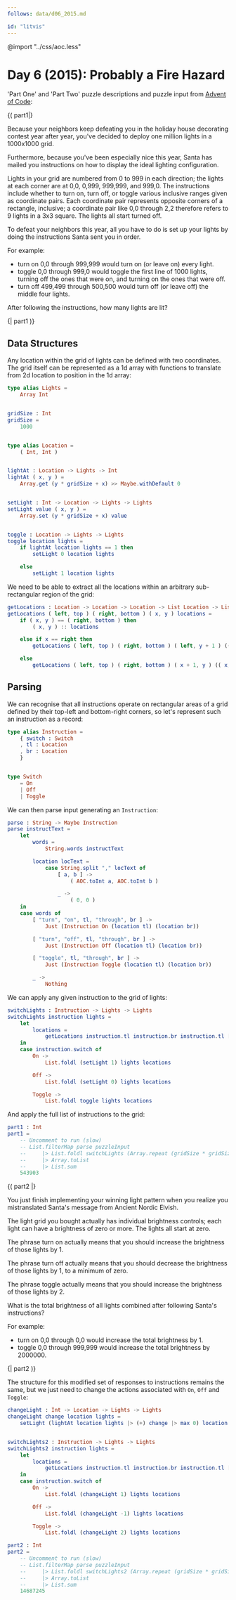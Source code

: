 ```yaml
---
follows: data/d06_2015.md

id: "litvis"
---
```


@import "../css/aoc.less"

# Day 6 (2015): Probably a Fire Hazard

'Part One' and 'Part Two' puzzle descriptions and puzzle input from [Advent of Code](https://adventofcode.com/2015/day/6):

{( part1|}

Because your neighbors keep defeating you in the holiday house decorating contest year after year, you've decided to deploy one million lights in a 1000x1000 grid.

Furthermore, because you've been especially nice this year, Santa has mailed you instructions on how to display the ideal lighting configuration.

Lights in your grid are numbered from 0 to 999 in each direction; the lights at each corner are at 0,0, 0,999, 999,999, and 999,0. The instructions include whether to turn on, turn off, or toggle various inclusive ranges given as coordinate pairs. Each coordinate pair represents opposite corners of a rectangle, inclusive; a coordinate pair like 0,0 through 2,2 therefore refers to 9 lights in a 3x3 square. The lights all start turned off.

To defeat your neighbors this year, all you have to do is set up your lights by doing the instructions Santa sent you in order.

For example:

- turn on 0,0 through 999,999 would turn on (or leave on) every light.
- toggle 0,0 through 999,0 would toggle the first line of 1000 lights, turning off the ones that were on, and turning on the ones that were off.
- turn off 499,499 through 500,500 would turn off (or leave off) the middle four lights.

After following the instructions, how many lights are lit?

{| part1 )}

## Data Structures

Any location within the grid of lights can be defined with two coordinates.
The grid itself can be represented as a 1d array with functions to translate from 2d location to position in the 1d array:

```elm {l}
type alias Lights =
    Array Int


gridSize : Int
gridSize =
    1000


type alias Location =
    ( Int, Int )


lightAt : Location -> Lights -> Int
lightAt ( x, y ) =
    Array.get (y * gridSize + x) >> Maybe.withDefault 0


setLight : Int -> Location -> Lights -> Lights
setLight value ( x, y ) =
    Array.set (y * gridSize + x) value


toggle : Location -> Lights -> Lights
toggle location lights =
    if lightAt location lights == 1 then
        setLight 0 location lights

    else
        setLight 1 location lights
```

We need to be able to extract all the locations within an arbitrary sub-rectangular region of the grid:

```elm {l}
getLocations : Location -> Location -> Location -> List Location -> List Location
getLocations ( left, top ) ( right, bottom ) ( x, y ) locations =
    if ( x, y ) == ( right, bottom ) then
        ( x, y ) :: locations

    else if x == right then
        getLocations ( left, top ) ( right, bottom ) ( left, y + 1 ) (( x, y ) :: locations)

    else
        getLocations ( left, top ) ( right, bottom ) ( x + 1, y ) (( x, y ) :: locations)
```

## Parsing

We can recognise that all instructions operate on rectangular areas of a grid defined by their top-left and bottom-right corners, so let's represent such an instruction as a record:

```elm {l}
type alias Instruction =
    { switch : Switch
    , tl : Location
    , br : Location
    }


type Switch
    = On
    | Off
    | Toggle
```

We can then parse input generating an `Instruction`:

```elm {l}
parse : String -> Maybe Instruction
parse instructText =
    let
        words =
            String.words instructText

        location locText =
            case String.split "," locText of
                [ a, b ] ->
                    ( AOC.toInt a, AOC.toInt b )

                _ ->
                    ( 0, 0 )
    in
    case words of
        [ "turn", "on", tl, "through", br ] ->
            Just (Instruction On (location tl) (location br))

        [ "turn", "off", tl, "through", br ] ->
            Just (Instruction Off (location tl) (location br))

        [ "toggle", tl, "through", br ] ->
            Just (Instruction Toggle (location tl) (location br))

        _ ->
            Nothing
```

We can apply any given instruction to the grid of lights:

```elm {l}
switchLights : Instruction -> Lights -> Lights
switchLights instruction lights =
    let
        locations =
            getLocations instruction.tl instruction.br instruction.tl []
    in
    case instruction.switch of
        On ->
            List.foldl (setLight 1) lights locations

        Off ->
            List.foldl (setLight 0) lights locations

        Toggle ->
            List.foldl toggle lights locations
```

And apply the full list of instructions to the grid:

```elm {l r}
part1 : Int
part1 =
    -- Uncomment to run (slow)
    -- List.filterMap parse puzzleInput
    --     |> List.foldl switchLights (Array.repeat (gridSize * gridSize) 0)
    --     |> Array.toList
    --     |> List.sum
    543903
```

{( part2 |}

You just finish implementing your winning light pattern when you realize you mistranslated Santa's message from Ancient Nordic Elvish.

The light grid you bought actually has individual brightness controls; each light can have a brightness of zero or more. The lights all start at zero.

The phrase turn on actually means that you should increase the brightness of those lights by 1.

The phrase turn off actually means that you should decrease the brightness of those lights by 1, to a minimum of zero.

The phrase toggle actually means that you should increase the brightness of those lights by 2.

What is the total brightness of all lights combined after following Santa's instructions?

For example:

- turn on 0,0 through 0,0 would increase the total brightness by 1.
- toggle 0,0 through 999,999 would increase the total brightness by 2000000.

{| part2 )}

The structure for this modified set of responses to instructions remains the same, but we just need to change the actions associated with `On`, `Off` and `Toggle`:

```elm {l}
changeLight : Int -> Location -> Lights -> Lights
changeLight change location lights =
    setLight (lightAt location lights |> (+) change |> max 0) location lights


switchLights2 : Instruction -> Lights -> Lights
switchLights2 instruction lights =
    let
        locations =
            getLocations instruction.tl instruction.br instruction.tl []
    in
    case instruction.switch of
        On ->
            List.foldl (changeLight 1) lights locations

        Off ->
            List.foldl (changeLight -1) lights locations

        Toggle ->
            List.foldl (changeLight 2) lights locations
```

```elm {l r}
part2 : Int
part2 =
    -- Uncomment to run (slow)
    -- List.filterMap parse puzzleInput
    --     |> List.foldl switchLights2 (Array.repeat (gridSize * gridSize) 0)
    --     |> Array.toList
    --     |> List.sum
    14687245
```
